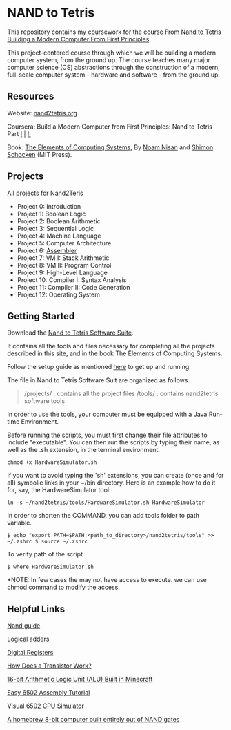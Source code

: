 # NAND to Tetris

This repository contains my coursework for the course 
[From Nand to Tetris
Building a Modern Computer From First Principles](https://www.nand2tetris.org/).

This project-centered course through which we will be building a modern computer system, from the ground up. The course teaches many major computer science (CS) abstractions through the construction of a modern, full-scale computer system - hardware and software - from the ground up.

## Resources
Website: [nand2tetris.org](http://nand2tetris.org/)

Coursera: Build a Modern Computer from First Principles: Nand to Tetris Part [I](https://www.coursera.org/learn/build-a-computer) | [II](https://www.coursera.org/learn/nand2tetris2)

Book: [The Elements of Computing Systems](https://www.amazon.com/Elements-Computing-Systems-Building-Principles/dp/0262640686/ref=ed_oe_p), By [Noam Nisan](http://www.cs.huji.ac.il/~noam/) and [Shimon Schocken](http://www.shimonschocken.com/) (MIT Press).

## Projects
All projects for Nand2Teris

* Project 0: Introduction 
* Project 1: Boolean Logic
* Project 2: Boolean Arithmetic
* Project 3: Sequential Logic   
* Project 4: Machine Language 
* Project 5: Computer Architecture  
* Project 6: [Assembler](https://github.com/GopalKrishna-P/HackAssembler)   
* Project 7: VM I: Stack Arithmetic   
* Project 8: VM II: Program Control   
* Project 9: High-Level Language  
* Project 10: Compiler I: Syntax Analysis   
* Project 11: Compiler II: Code Generation   
* Project 12: Operating System 


## Getting Started

Download the [Nand to Tetris Software Suite](https://drive.google.com/open?id=1xZzcMIUETv3u3sdpM_oTJSTetpVee3KZ).

It contains all the tools and files necessary for completing all the projects described in this site, and in the book The Elements of Computing Systems.

Follow the setup guide as mentioned [here](https://www.nand2tetris.org/software) to get up and running.

The file in Nand to Tetris Software Suit are organized as follows.

> /projects/ : contains all the project files
> /tools/    : contains nand2tetris software tools

In order to use the tools, your computer must be equipped with a Java Run-time Environment.

Before running the scripts, you must first change their file attributes to include "executable". You can then run the scripts by typing their name, as well as the .sh extension, in the terminal environment.
```
chmod +x HardwareSimulator.sh
```

If you want to avoid typing the 'sh' extensions, you can create (once and for all) symbolic links in your ~/bin directory. Here is an example how to do it for, say, the HardwareSimulator tool:
```
ln -s ~/nand2tetris/tools/HardwareSimulator.sh HardwareSimulator
```


In order to shorten the COMMAND, you can add tools folder to path variable.
```
$ echo "export PATH=$PATH:<path_to_directory>/nand2tetris/tools" >> ~/.zshrc $ source ~/.zshrc
```

To verify path of the script
```
$ where HardwareSimulator.sh
```

*NOTE: In few cases the may not have access to execute. we can use chmod command to modify the access.




## Helpful Links

[Nand guide](https://en.wikipedia.org/wiki/NAND_logic#:~:text=If%20the%20truth%20table%20for,will%20trigger%20a%20high%20output.)

[Logical adders](https://en.wikibooks.org/wiki/Practical_Electronics/Adders)

[Digital Registers](https://www.tutorialspoint.com/computer_logical_organization/digital_registers.htm)

[How Does a Transistor Work?](https://www.youtube.com/watch?v=IcrBqCFLHIY)

[16-bit Arithmetic Logic Unit (ALU) Built in Minecraft](https://www.youtube.com/watch?v=LGkkyKZVzug)

[Easy 6502 Assembly Tutorial](http://skilldrick.github.io/easy6502/)

[Visual 6502 CPU Simulator](http://www.visual6502.org/JSSim/)

[A homebrew 8-bit computer built entirely out of NAND gates](https://hackaday.io/project/9795-nedonand-homebrew-computer)





